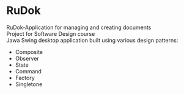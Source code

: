 # RuDok
RuDok-Application for managing and creating documents
<br/>Project for Software Design course
<br/>Jawa Swing desktop application built using various design patterns:
<ul>
  <li>Composite</li>
  <li>Observer</li>
  <li>State</li>
  <li>Command</li>
  <li>Factory</li>
  <li>Singletone</li>
</ul>
